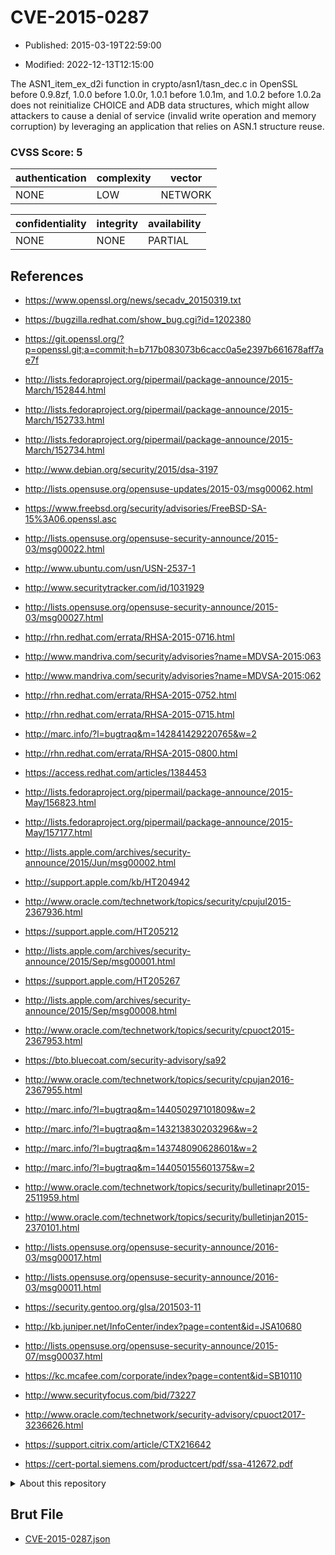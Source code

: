 # CVE-2015-0287

- Published: 2015-03-19T22:59:00

- Modified: 2022-12-13T12:15:00

The ASN1_item_ex_d2i function in crypto/asn1/tasn_dec.c in OpenSSL before 0.9.8zf, 1.0.0 before 1.0.0r, 1.0.1 before 1.0.1m, and 1.0.2 before 1.0.2a does not reinitialize CHOICE and ADB data structures, which might allow attackers to cause a denial of service (invalid write operation and memory corruption) by leveraging an application that relies on ASN.1 structure reuse.

### CVSS Score: **5**

| authentication | complexity | vector |
| --- | --- | --- |
| NONE | LOW | NETWORK |

| confidentiality | integrity | availability |
| --- | --- | --- |
| NONE | NONE | PARTIAL |

## References

* https://www.openssl.org/news/secadv_20150319.txt

* https://bugzilla.redhat.com/show_bug.cgi?id=1202380

* https://git.openssl.org/?p=openssl.git;a=commit;h=b717b083073b6cacc0a5e2397b661678aff7ae7f

* http://lists.fedoraproject.org/pipermail/package-announce/2015-March/152844.html

* http://lists.fedoraproject.org/pipermail/package-announce/2015-March/152733.html

* http://lists.fedoraproject.org/pipermail/package-announce/2015-March/152734.html

* http://www.debian.org/security/2015/dsa-3197

* http://lists.opensuse.org/opensuse-updates/2015-03/msg00062.html

* https://www.freebsd.org/security/advisories/FreeBSD-SA-15%3A06.openssl.asc

* http://lists.opensuse.org/opensuse-security-announce/2015-03/msg00022.html

* http://www.ubuntu.com/usn/USN-2537-1

* http://www.securitytracker.com/id/1031929

* http://lists.opensuse.org/opensuse-security-announce/2015-03/msg00027.html

* http://rhn.redhat.com/errata/RHSA-2015-0716.html

* http://www.mandriva.com/security/advisories?name=MDVSA-2015:063

* http://www.mandriva.com/security/advisories?name=MDVSA-2015:062

* http://rhn.redhat.com/errata/RHSA-2015-0752.html

* http://rhn.redhat.com/errata/RHSA-2015-0715.html

* http://marc.info/?l=bugtraq&m=142841429220765&w=2

* http://rhn.redhat.com/errata/RHSA-2015-0800.html

* https://access.redhat.com/articles/1384453

* http://lists.fedoraproject.org/pipermail/package-announce/2015-May/156823.html

* http://lists.fedoraproject.org/pipermail/package-announce/2015-May/157177.html

* http://lists.apple.com/archives/security-announce/2015/Jun/msg00002.html

* http://support.apple.com/kb/HT204942

* http://www.oracle.com/technetwork/topics/security/cpujul2015-2367936.html

* https://support.apple.com/HT205212

* http://lists.apple.com/archives/security-announce/2015/Sep/msg00001.html

* https://support.apple.com/HT205267

* http://lists.apple.com/archives/security-announce/2015/Sep/msg00008.html

* http://www.oracle.com/technetwork/topics/security/cpuoct2015-2367953.html

* https://bto.bluecoat.com/security-advisory/sa92

* http://www.oracle.com/technetwork/topics/security/cpujan2016-2367955.html

* http://marc.info/?l=bugtraq&m=144050297101809&w=2

* http://marc.info/?l=bugtraq&m=143213830203296&w=2

* http://marc.info/?l=bugtraq&m=143748090628601&w=2

* http://marc.info/?l=bugtraq&m=144050155601375&w=2

* http://www.oracle.com/technetwork/topics/security/bulletinapr2015-2511959.html

* http://www.oracle.com/technetwork/topics/security/bulletinjan2015-2370101.html

* http://lists.opensuse.org/opensuse-security-announce/2016-03/msg00017.html

* http://lists.opensuse.org/opensuse-security-announce/2016-03/msg00011.html

* https://security.gentoo.org/glsa/201503-11

* http://kb.juniper.net/InfoCenter/index?page=content&id=JSA10680

* http://lists.opensuse.org/opensuse-security-announce/2015-07/msg00037.html

* https://kc.mcafee.com/corporate/index?page=content&id=SB10110

* http://www.securityfocus.com/bid/73227

* http://www.oracle.com/technetwork/security-advisory/cpuoct2017-3236626.html

* https://support.citrix.com/article/CTX216642

* https://cert-portal.siemens.com/productcert/pdf/ssa-412672.pdf

<details>
<summary>About this repository</summary> 

  This repository is part of the project [Live Hack CVE](https://github.com/Live-Hack-CVE). Main website can be found [www.live-hack.org](https://www.live-hack.org) 
  
  Made by [Sn0wAlice](https://github.com/Sn0wAlice) for the people that care about security and need to have a feed of the latest CVEs. Hope you enjoy it, don't forget to star the repo and follow me on [Twitter](https://twitter.com/Sn0wAlice) and [Github](https://github.com/Sn0wAlice). And that is my [personnal website](https://www.alice-snow.me/)

  - [Home Page](https://github.com/Live-Hack-CVE)
  - [Framework](https://github.com/Live-Hack-CVE/cve-framework)
  - [CVE database](https://github.com/Live-Hack-CVE/full_database)
  - [Changelog](https://github.com/Live-Hack-CVE/Changelog)
</details>

## Brut File

* [CVE-2015-0287.json](https://raw.githubusercontent.com/Live-Hack-CVE/full_database/main/cves/2015/CVE-2015-0287.json)

